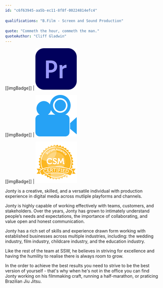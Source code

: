 ```yaml
---
id: "c6f63945-aa5b-ec11-8f8f-00224814efc4"

qualifications: "B.Film - Screen and Sound Production"

quote: "Commeth the hour, commeth the man."
quoteAuthor: "Cliff Gladwin"
---
```


[[imgBadge]]
| ![](../badges/Designer-adobe-premiere.png)

[[imgBadge]]
| ![](../badges/Designer-camera.png)

[[imgBadge]]
| ![](../badges/Certification-scrumalliance-master.png)

Jonty is a creative, skilled, and a versatile individual with production experience in digital media across mutliple playforms and channels. 

Jonty is highly capable of working effectively with teams, customers, and stakeholders. Over the years, Jonty has grown to intimately understand people’s needs and expectations, the importance of collaborating, and value open and honest communication.

Jonty has a rich set of skills and experience drawn form working with established businesses across multiple industries, including: the wedding industry, film industry, childcare industry, and the education industry.

Like the rest of the team at SSW, he believes in striving for excellence and having the humility to realise there is always room to grow.

In the order to achieve the best results you need to strive to be the best version of yourself - that's why when he's not in the office you can find Jonty working on his filmmaking craft, running a half-marathon, or praticing Brazilian Jiu Jitsu.
